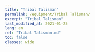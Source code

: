 ```yaml
---
title: "Tribal Talisman"
permalink: /equipment/Tribal Talisman/
excerpt: "Tribal Talisman"
last_modified_at: 2021-01-25
lang: en
ref: "Tribal Talisman.md"
toc: false
classes: wide
---
```


